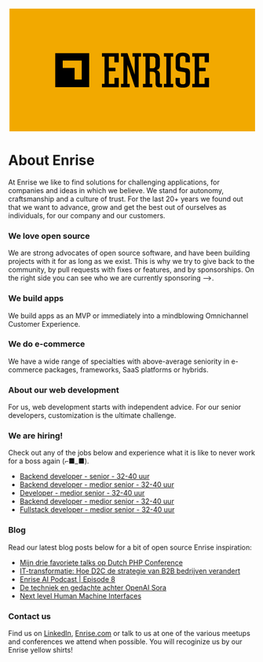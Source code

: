 <p align="center"><a href="https://enrise.com" target="_blank"><img src="https://github.com/enrise/.github/blob/master/images/logo.png?raw=true"></a></p>

# About Enrise

At Enrise we like to find solutions for challenging applications, for companies and ideas in which we believe. We stand for autonomy, craftsmanship and a culture of trust. For the last 20+ years we found out that we want to advance, grow and get the best out of ourselves as individuals, for our company and our customers.

### We love open source

We are strong advocates of open source software, and have been building projects with it for as long as we exist.
This is why we try to give back to the community, by pull requests with fixes or features, and by sponsorships.
On the right side you can see who we are currently sponsoring -->.

### We build apps
We build apps as an MVP or immediately into a mindblowing Omnichannel Customer Experience.

### We do e-commerce
We have a wide range of specialties with above-average seniority in e-commerce packages, frameworks, SaaS platforms or hybrids.

### About our web development
For us, web development starts with independent advice. For our senior developers, customization is the ultimate challenge.

### We are hiring!

Check out any of the jobs below and experience what it is like to never work for a boss again (⌐■_■).

<!-- JOB-LIST:START -->
- [Backend developer - senior - 32-40 uur](https://jobs.enrise.com/backend-developer)
- [Backend developer - medior senior - 32-40 uur](https://jobs.enrise.com/backend-developer-team-enigma/nl?token=7dff2b3adb1a1555ee5d26d0dbad1722)
- [Developer - medior senior - 32-40 uur](https://jobs.enrise.com/fullstack-developer-team-hubble/nl)
- [Backend developer - medior senior - 32-40 uur](https://jobs.enrise.com/backend-developer-team-motivo-2/nl)
- [Fullstack developer - medior senior - 32-40 uur](https://jobs.enrise.com/fullstack-developer-team-motivo/nl)
<!-- JOB-LIST:END -->

### Blog

Read our latest blog posts below for a bit of open source Enrise inspiration:

<!-- POST-LIST:START -->
- [Mijn drie favoriete talks op Dutch PHP Conference](https://enrise.com/2024/03/mijn-drie-favoriete-talks-op-dutch-php-conference/)
- [IT-transformatie: Hoe D2C de strategie van B2B bedrijven verandert](https://enrise.com/2024/03/it-transformatie-hoe-d2c-de-strategie-van-b2b-bedrijven-verandert/)
- [Enrise AI Podcast | Episode 8](https://enrise.com/2024/03/enrise-ai-podcast-episode-8/)
- [De techniek en gedachte achter OpenAI Sora](https://enrise.com/2024/02/de-techniek-en-gedachte-achter-openai-sora/)
- [Next level Human Machine Interfaces](https://enrise.com/2024/02/human-machine-interfaces/)
<!-- POST-LIST:END -->

### Contact us

Find us on <a href="https://www.linkedin.com/company/enrise/" target="_blank">LinkedIn</a>, <a href="https://enrise.com" target="_blank">Enrise.com</a> or talk to us at one of the various meetups and conferences we attend when possible. You will recoginize us by our Enrise yellow shirts!
